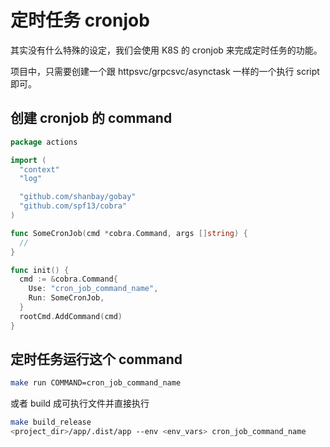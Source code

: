 # 定时任务 cronjob

其实没有什么特殊的设定，我们会使用 K8S 的 cronjob 来完成定时任务的功能。

项目中，只需要创建一个跟 httpsvc/grpcsvc/asynctask 一样的一个执行 script 即可。

## 创建 cronjob 的 command

```go
package actions

import (
  "context"
  "log"

  "github.com/shanbay/gobay"
  "github.com/spf13/cobra"
)

func SomeCronJob(cmd *cobra.Command, args []string) {
  // 
}

func init() {
  cmd := &cobra.Command{
    Use: "cron_job_command_name",
    Run: SomeCronJob,
  }
  rootCmd.AddCommand(cmd)
}
```

## 定时任务运行这个 command

```sh
make run COMMAND=cron_job_command_name
```

或者 build 成可执行文件并直接执行

```sh
make build_release
<project_dir>/app/.dist/app --env <env_vars> cron_job_command_name
```
